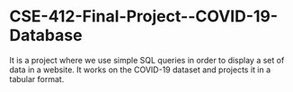 # CSE-412-Final-Project--COVID-19-Database
It is a project where we use simple SQL queries in order to display a set of data in a website. It works on the COVID-19 dataset and projects it in a tabular format. 
